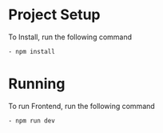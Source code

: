 # Project Setup

To Install, run the following command

```bash
- npm install
```

# Running 

To run Frontend, run the following command
```bash
- npm run dev
```



